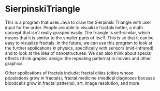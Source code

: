 # SierpinskiTriangle
This is a program that uses Java to draw the Sierpinski Triangle with user input for the order. People are able to visualize fractals better, a math concept that isn't really grasped easily. The triangle is self-similar, which means that it is similar to the smaller parts of itself. 
This is so that it can be easy to visualize fractals. In the future, we can use this program to look at the further applications in physics, specifically with sensors (mid-infrared) and to look at the idea of nanostructures. We can also think about special effects (think graphic design: the repeating patterns) in movies and other graphics. 

Other applications of fractals include: fractal cities (cities whose populations grow in fractals), fractal medicine (medical diagnoses because bloodcells grow in fractal patterns), art, image resolution, and more. 

